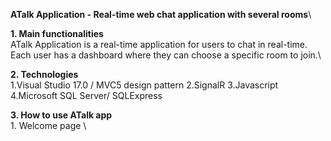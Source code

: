 **ATalk Application - Real-time web chat application with several rooms**\

**1. Main functionalities**\
  ATalk Application is a real-time application for users to chat in real-time. Each user has a dashboard where they can choose a specific room to join.\
  
**2. Technologies** \
    1.Visual Studio 17.0 / MVC5 design pattern
    2.SignalR
    3.Javascript
    4.Microsoft SQL Server/ SQLExpress
    
**3. How to use ATalk app**\
    1. Welcome page \
    

